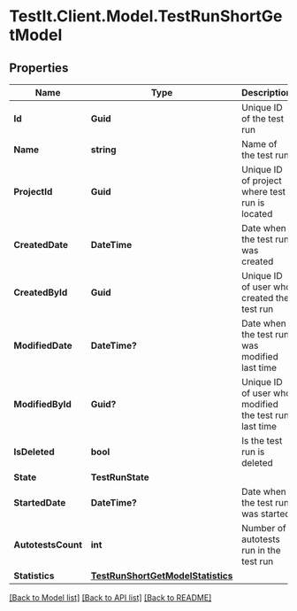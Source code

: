 # TestIt.Client.Model.TestRunShortGetModel

## Properties

Name | Type | Description | Notes
------------ | ------------- | ------------- | -------------
**Id** | **Guid** | Unique ID of the test run | [optional] 
**Name** | **string** | Name of the test run | [optional] 
**ProjectId** | **Guid** | Unique ID of project where test run is located | [optional] 
**CreatedDate** | **DateTime** | Date when the test run was created | [optional] 
**CreatedById** | **Guid** | Unique ID of user who created the test run | [optional] 
**ModifiedDate** | **DateTime?** | Date when the test run was modified last time | [optional] 
**ModifiedById** | **Guid?** | Unique ID of user who modified the test run last time | [optional] 
**IsDeleted** | **bool** | Is the test run is deleted | [optional] 
**State** | **TestRunState** |  | 
**StartedDate** | **DateTime?** | Date when the test run was started | [optional] 
**AutotestsCount** | **int** | Number of autotests run in the test run | [optional] 
**Statistics** | [**TestRunShortGetModelStatistics**](TestRunShortGetModelStatistics.md) |  | 

[[Back to Model list]](../README.md#documentation-for-models) [[Back to API list]](../README.md#documentation-for-api-endpoints) [[Back to README]](../README.md)

